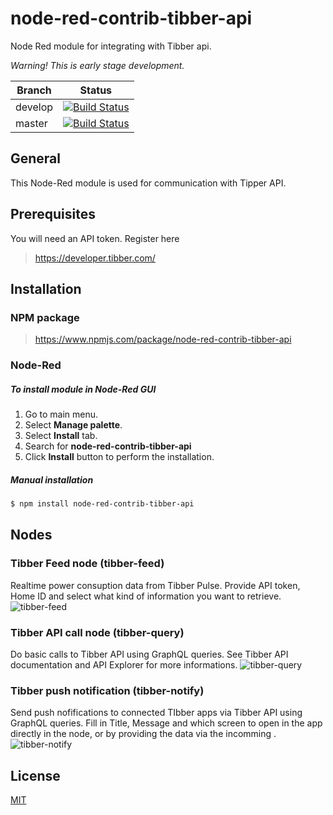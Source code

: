 # node-red-contrib-tibber-api

Node Red module for integrating with Tibber api.

*Warning! This is early stage development.*

|  Branch  | Status           |
|----------|------------------|
|develop   | [![Build Status](https://travis-ci.org/bisand/node-red-contrib-tibber-api.svg?branch=develop)](https://travis-ci.org/bisand/node-red-contrib-tibber-api) |
| master | [![Build Status](https://travis-ci.org/bisand/node-red-contrib-tibber-api.svg?branch=master)](https://travis-ci.org/bisand/node-red-contrib-tibber-api) |
 
## General
This Node-Red module is used for communication with Tipper API.

## Prerequisites
You will need an API token. Register here

> https://developer.tibber.com/


## Installation

### NPM package
> https://www.npmjs.com/package/node-red-contrib-tibber-api

### Node-Red
##### To install module in Node-Red GUI
1. Go to main menu.
2. Select **Manage palette**. 
3. Select **Install** tab.
4. Search for **node-red-contrib-tibber-api**
5. Click **Install** button to perform the installation.

##### Manual installation
```bash
$ npm install node-red-contrib-tibber-api
```

## Nodes

### Tibber Feed node (tibber-feed)
Realtime power consuption data from Tibber Pulse. Provide API token, Home ID and select what kind of information you want to retrieve.
![tibber-feed](http://url/to/img.png)

### Tibber API call node (tibber-query)
Do basic calls to Tibber API using GraphQL queries. See Tibber API documentation and API Explorer for more informations.
![tibber-query](http://url/to/img.png)

### Tibber push notification (tibber-notify)
Send push nofifications to connected TIbber apps via Tibber API using GraphQL queries. Fill in Title, Message and which screen to open in the app directly in the node, or by providing the data via the incomming .
![tibber-notify](http://url/to/img.png)

## License
[MIT](https://choosealicense.com/licenses/mit/)
